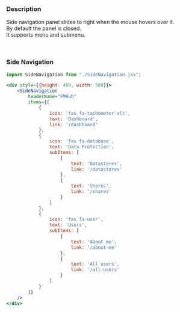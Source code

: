 ### **Description**

Side navigation panel slides to right when the mouse hovers over it.
<br />
By default the panel is closed.
<br />
It supports menu and submenu.

<br />

### **Side Navigation**

```jsx
import SideNavigation from "./SideNavigation.jsx";

<div style={{height: 400, width: 500}}>
    <SideNavigation
        headerName="FMHub"
        items={[
            {
                icon: 'fas fa-tachometer-alt',
                text: 'Dashboard',
                link: '/dashboard'
            },
            {
                icon: 'fas fa-database',
                text: 'Data Protection',
                subItems: [
                    {
                        text: 'Datastores',
                        link: '/datastores'
                    },
                    {
                        text: 'Shares',
                        link: '/shares'
                    }
                ]
            },
            {
                icon: 'fas fa-user',
                text: 'Users',
                subItems: [
                    {
                        text: 'About me',
                        link: '/about-me'
                    },
                    {
                        text: 'All users',
                        link: '/all-users'
                    }
                ]
            }
        ]}
    />
</div>
```
